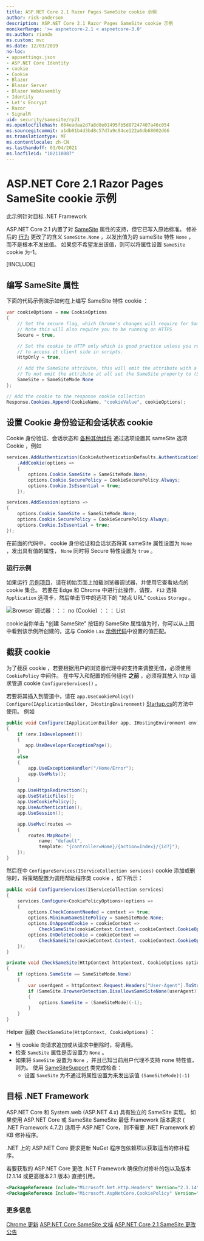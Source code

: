 ```yaml
---
title: ASP.NET Core 2.1 Razor Pages SameSite cookie 示例
author: rick-anderson
description: ASP.NET Core 2.1 Razor Pages SameSite cookie 示例
monikerRange: '>= aspnetcore-2.1 < aspnetcore-3.0'
ms.author: riande
ms.custom: mvc
ms.date: 12/03/2019
no-loc:
- appsettings.json
- ASP.NET Core Identity
- cookie
- Cookie
- Blazor
- Blazor Server
- Blazor WebAssembly
- Identity
- Let's Encrypt
- Razor
- SignalR
uid: security/samesite/rp21
ms.openlocfilehash: 664eadaa2d7a8d8e01495fb5d87247407a46c054
ms.sourcegitcommit: a1db01b4d3bd8c57d7a9c94ce122a6db68002d66
ms.translationtype: MT
ms.contentlocale: zh-CN
ms.lasthandoff: 03/04/2021
ms.locfileid: "102110087"
---
```

# <a name="aspnet-core-21-razor-pages-samesite-cookie-sample"></a>ASP.NET Core 2.1 Razor Pages SameSite cookie 示例

此示例针对目标 .NET Framework

ASP.NET Core 2.1 内置了对 [SameSite](https://www.owasp.org/index.php/SameSite) 属性的支持，但它已写入原始标准。 修补后的 [行为](https://github.com/dotnet/aspnetcore/issues/8212) 更改了的含义 `SameSite.None` ，以发出值为的 sameSite 特性 `None` ，而不是根本不发出值。 如果您不希望发出该值，则可以将属性设置 `SameSite` cookie 为-1。

[!INCLUDE[](~/includes/SameSiteIdentity.md)]

## <a name="writing-the-samesite-attribute"></a><a name="sampleCode"></a>编写 SameSite 属性

下面的代码示例演示如何在上编写 SameSite 特性 cookie ：

```csharp
var cookieOptions = new CookieOptions
{
    // Set the secure flag, which Chrome's changes will require for SameSite none.
    // Note this will also require you to be running on HTTPS
    Secure = true,

    // Set the cookie to HTTP only which is good practice unless you really do need
    // to access it client side in scripts.
    HttpOnly = true,

    // Add the SameSite attribute, this will emit the attribute with a value of none.
    // To not emit the attribute at all set the SameSite property to (SameSiteMode)(-1).
    SameSite = SameSiteMode.None
};

// Add the cookie to the response cookie collection
Response.Cookies.Append(CookieName, "cookieValue", cookieOptions);
```

## <a name="setting-cookie-authentication-and-session-state-cookies"></a>设置 Cookie 身份验证和会话状态 cookie

Cookie 身份验证、会话状态和 [各种其他组件](../samesite.md?view=aspnetcore-2.1) 通过选项设置其 sameSite 选项 Cookie ，例如

```csharp
services.AddAuthentication(CookieAuthenticationDefaults.AuthenticationScheme)
    .AddCookie(options =>
    {
        options.Cookie.SameSite = SameSiteMode.None;
        options.Cookie.SecurePolicy = CookieSecurePolicy.Always;
        options.Cookie.IsEssential = true;
    });

services.AddSession(options =>
{
    options.Cookie.SameSite = SameSiteMode.None;
    options.Cookie.SecurePolicy = CookieSecurePolicy.Always;
    options.Cookie.IsEssential = true;
});
```

在前面的代码中， cookie 身份验证和会话状态将其 sameSite 属性设置为 `None` ，发出具有值的属性， `None` 同时将 Secure 特性设置为 `true` 。

### <a name="run-the-sample"></a>运行示例

如果运行 [示例项目](https://github.com/blowdart/AspNetSameSiteSamples/tree/master/AspNetCore21RazorPages)，请在初始页面上加载浏览器调试器，并使用它查看站点的 cookie 集合。 若要在 Edge 和 Chrome 中进行此操作，请按， `F12` 选择 `Application` 选项卡，然后单击节中的选项下的 "站点 URL" `Cookies` `Storage` 。

![Browser 调试器：：： no (Cookie) ：：： List](BrowserDebugger.png)

cookie当你单击 "创建 SameSite" 按钮的 SameSite 属性值为时，你可以从上图中看到该示例所创建的，这与 Cookie `Lax` [示例代码](#sampleCode)中设置的值匹配。

## <a name="intercepting-cookies"></a><a name="interception"></a>截获 cookie

为了截获 cookie ，若要根据用户的浏览器代理中的支持来调整无值，必须使用 `CookiePolicy` 中间件。 在中写入和配置的任何组件 **之前** ，必须将其放入 http 请求管道 cookie `ConfigureServices()` 。

若要将其插入到管道中，请在 `app.UseCookiePolicy()` `Configure(IApplicationBuilder, IHostingEnvironment)` [Startup.cs](https://github.com/blowdart/AspNetSameSiteSamples/blob/master/AspNetCore21MVC/Startup.cs)的方法中使用。 例如

```csharp
public void Configure(IApplicationBuilder app, IHostingEnvironment env)
{
    if (env.IsDevelopment())
    {
       app.UseDeveloperExceptionPage();
    }
    else
    {
        app.UseExceptionHandler("/Home/Error");
        app.UseHsts();
    }

    app.UseHttpsRedirection();
    app.UseStaticFiles();
    app.UseCookiePolicy();
    app.UseAuthentication();
    app.UseSession();

    app.UseMvc(routes =>
    {
        routes.MapRoute(
            name: "default",
            template: "{controller=Home}/{action=Index}/{id?}");
    });
}
```

然后在中 `ConfigureServices(IServiceCollection services)` cookie 添加或删除时，将策略配置为调用帮助程序类 cookie ，如下所示：

```csharp
public void ConfigureServices(IServiceCollection services)
{
    services.Configure<CookiePolicyOptions>(options =>
    {
        options.CheckConsentNeeded = context => true;
        options.MinimumSameSitePolicy = SameSiteMode.None;
        options.OnAppendCookie = cookieContext =>
            CheckSameSite(cookieContext.Context, cookieContext.CookieOptions);
        options.OnDeleteCookie = cookieContext =>
            CheckSameSite(cookieContext.Context, cookieContext.CookieOptions);
    });
}

private void CheckSameSite(HttpContext httpContext, CookieOptions options)
{
    if (options.SameSite == SameSiteMode.None)
    {
        var userAgent = httpContext.Request.Headers["User-Agent"].ToString();
        if (SameSite.BrowserDetection.DisallowsSameSiteNone(userAgent))
        {
            options.SameSite = (SameSiteMode)(-1);
        }
    }
}
```

Helper 函数 `CheckSameSite(HttpContext, CookieOptions)` ：

* 当 cookie 向请求追加或从请求中删除时，将调用。
* 检查 `SameSite` 属性是否设置为 `None` 。
* 如果将 `SameSite` 设置为 `None` ，并且已知当前用户代理不支持 none 特性值，则为。 使用 [SameSiteSupport](https://github.com/dotnet/AspNetCore.Docs/tree/master/aspnetcore/security/samesite/sample/snippets/SameSiteSupport.cs) 类完成检查：
  * 设置 `SameSite` 为不通过将属性设置为来发出该值 `(SameSiteMode)(-1)`

## <a name="targeting-net-framework"></a>目标 .NET Framework

ASP.NET Core 和 System.web (ASP.NET 4.x) 具有独立的 SameSite 实现。 如果使用 ASP.NET Core 或 SameSite SameSite 最低 Framework 版本需求 ( .NET Framework 4.7.2) 适用于 ASP.NET Core，则不需要 .NET Framework 的 KB 修补程序。

.NET 上的 ASP.NET Core 要求更新 NuGet 程序包依赖项以获取适当的修补程序。

若要获取的 ASP.NET Core 更改 .NET Framework 确保你对修补的包以及版本 (2.1.14 或更高版本2.1 版本) 直接引用。

```xml
<PackageReference Include="Microsoft.Net.Http.Headers" Version="2.1.14" />
<PackageReference Include="Microsoft.AspNetCore.CookiePolicy" Version="2.1.14" />
```

### <a name="more-information"></a>更多信息
 
[Chrome 更新](https://www.chromium.org/updates/same-site) 
[ASP.NET Core SameSite 文档](../samesite.md?view=aspnetcore-2.1) 
[ASP.NET Core 2.1 SameSite 更改公告](https://github.com/dotnet/aspnetcore/issues/8212)